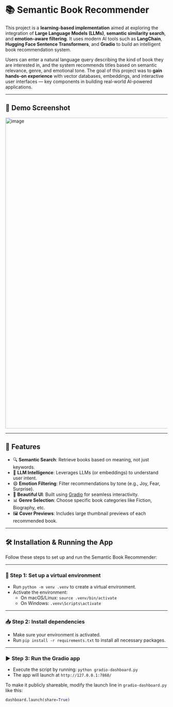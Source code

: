 # 📚 Semantic Book Recommender

This project is a **learning-based implementation** aimed at exploring the integration of **Large Language Models (LLMs)**, **semantic similarity search**, and **emotion-aware filtering**. It uses modern AI tools such as **LangChain**, **Hugging Face Sentence Transformers**, and **Gradio** to build an intelligent book recommendation system.

Users can enter a natural language query describing the kind of book they are interested in, and the system recommends titles based on semantic relevance, genre, and emotional tone. The goal of this project was to **gain hands-on experience** with vector databases, embeddings, and interactive user interfaces — key components in building real-world AI-powered applications.

---

## 📸 Demo Screenshot

<img width="1920" height="966" alt="image" src="https://github.com/user-attachments/assets/faacc417-ec2c-4f4d-b43b-90e06a5de4d1" />

---

## 🚀 Features

- 🔍 **Semantic Search**: Retrieve books based on meaning, not just keywords.
- 🧠 **LLM Intelligence**: Leverages LLMs (or embeddings) to understand user intent.
- 😄 **Emotion Filtering**: Filter recommendations by tone (e.g., Joy, Fear, Surprise).
- 🎨 **Beautiful UI**: Built using [Gradio](https://www.gradio.app/) for seamless interactivity.
- 📊 **Genre Selection**: Choose specific book categories like Fiction, Biography, etc.
- 🖼️ **Cover Previews**: Includes large thumbnail previews of each recommended book.

---

## 🛠️ Installation & Running the App

Follow these steps to set up and run the Semantic Book Recommender:

---

### 🧪 Step 1: Set up a virtual environment

- Run `python -m venv .venv` to create a virtual environment.
- Activate the environment:
  - On macOS/Linux: `source .venv/bin/activate`
  - On Windows: `.venv\Scripts\activate`

---

### 📥 Step 2: Install dependencies

- Make sure your environment is activated.
- Run `pip install -r requirements.txt` to install all necessary packages.

---

### ▶️ Step 3: Run the Gradio app

- Execute the script by running: `python gradio-dashboard.py`
- The app will launch at `http://127.0.0.1:7860/`

To make it publicly shareable, modify the launch line in `gradio-dashboard.py` like this:

```python
dashboard.launch(share=True)
